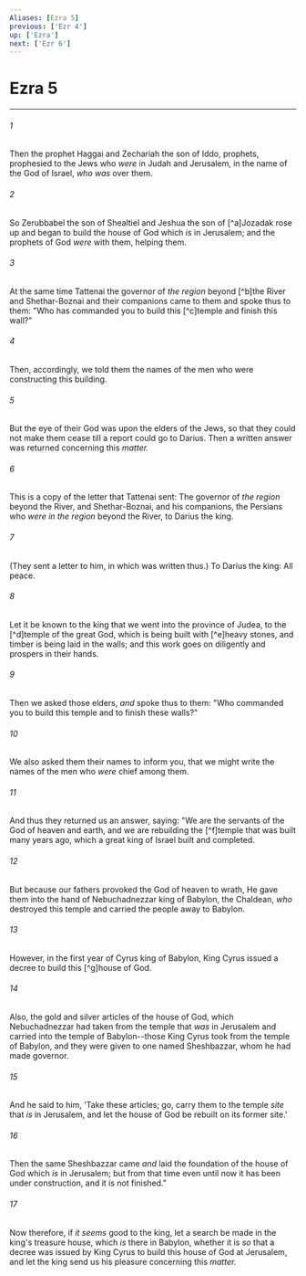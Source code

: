 ```yaml
---
Aliases: [Ezra 5]
previous: ['Ezr 4']
up: ['Ezra']
next: ['Ezr 6']
---
```

# Ezra 5

***


###### 1 
Then the prophet Haggai and Zechariah the son of Iddo, prophets, prophesied to the Jews who _were_ in Judah and Jerusalem, in the name of the God of Israel, _who was_ over them. 

###### 2 
So Zerubbabel the son of Shealtiel and Jeshua the son of [^a]Jozadak rose up and began to build the house of God which _is_ in Jerusalem; and the prophets of God _were_ with them, helping them. 

###### 3 
At the same time Tattenai the governor of _the region_ beyond [^b]the River and Shethar-Boznai and their companions came to them and spoke thus to them: "Who has commanded you to build this [^c]temple and finish this wall?" 

###### 4 
Then, accordingly, we told them the names of the men who were constructing this building. 

###### 5 
But the eye of their God was upon the elders of the Jews, so that they could not make them cease till a report could go to Darius. Then a written answer was returned concerning this _matter._ 

###### 6 
This is a copy of the letter that Tattenai sent: The governor of _the region_ beyond the River, and Shethar-Boznai, and his companions, the Persians who _were in the region_ beyond the River, to Darius the king. 

###### 7 
(They sent a letter to him, in which was written thus.) To Darius the king: All peace. 

###### 8 
Let it be known to the king that we went into the province of Judea, to the [^d]temple of the great God, which is being built with [^e]heavy stones, and timber is being laid in the walls; and this work goes on diligently and prospers in their hands. 

###### 9 
Then we asked those elders, _and_ spoke thus to them: "Who commanded you to build this temple and to finish these walls?" 

###### 10 
We also asked them their names to inform you, that we might write the names of the men who _were_ chief among them. 

###### 11 
And thus they returned us an answer, saying: "We are the servants of the God of heaven and earth, and we are rebuilding the [^f]temple that was built many years ago, which a great king of Israel built and completed. 

###### 12 
But because our fathers provoked the God of heaven to wrath, He gave them into the hand of Nebuchadnezzar king of Babylon, the Chaldean, _who_ destroyed this temple and carried the people away to Babylon. 

###### 13 
However, in the first year of Cyrus king of Babylon, King Cyrus issued a decree to build this [^g]house of God. 

###### 14 
Also, the gold and silver articles of the house of God, which Nebuchadnezzar had taken from the temple that _was_ in Jerusalem and carried into the temple of Babylon--those King Cyrus took from the temple of Babylon, and they were given to one named Sheshbazzar, whom he had made governor. 

###### 15 
And he said to him, 'Take these articles; go, carry them to the temple _site_ that _is_ in Jerusalem, and let the house of God be rebuilt on its former site.' 

###### 16 
Then the same Sheshbazzar came _and_ laid the foundation of the house of God which _is_ in Jerusalem; but from that time even until now it has been under construction, and it is not finished." 

###### 17 
Now therefore, if _it seems_ good to the king, let a search be made in the king's treasure house, which _is_ there in Babylon, whether it is _so_ that a decree was issued by King Cyrus to build this house of God at Jerusalem, and let the king send us his pleasure concerning this _matter._
